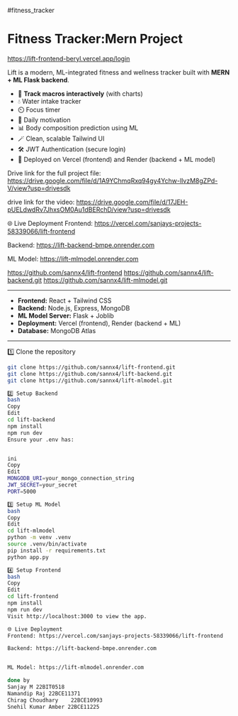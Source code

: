 #fitness_tracker

# Fitness Tracker:Mern Project 
https://lift-frontend-beryl.vercel.app/login

Lift is a modern, ML-integrated fitness and wellness tracker built with **MERN + ML Flask backend**.

- 🌿 **Track macros interactively** (with charts)
- 💧 Water intake tracker
- ⏲️ Focus timer
- 🌟 Daily motivation
- 📊 Body composition prediction using ML
- 🪄 Clean, scalable Tailwind UI
- 🛠️ JWT Authentication (secure login)
- 🚀 Deployed on Vercel (frontend) and Render (backend + ML model)



Drive link for the full project file:
https://drive.google.com/file/d/1A9YChmqRxq94gy4Ychw-lIvzM8gZPd-V/view?usp=drivesdk

drive link for the video:
https://drive.google.com/file/d/17JEH-pUELdwdRv7JhxsOM0Au1dBERchD/view?usp=drivesdk

🌐 Live Deployment
Frontend: https://vercel.com/sanjays-projects-58339066/lift-frontend

Backend: https://lift-backend-bmpe.onrender.com


ML Model: https://lift-mlmodel.onrender.com

https://github.com/sannx4/lift-frontend
https://github.com/sannx4/lift-backend.git
https://github.com/sannx4/lift-mlmodel.git

---


- **Frontend:** React + Tailwind CSS
- **Backend:** Node.js, Express, MongoDB
- **ML Model Server:** Flask + Joblib
- **Deployment:** Vercel (frontend), Render (backend + ML)
- **Database:** MongoDB Atlas

---
1️⃣ Clone the repository

```bash
git clone https://github.com/sannx4/lift-frontend.git
git clone https://github.com/sannx4/lift-backend.git
git clone https://github.com/sannx4/lift-mlmodel.git

2️⃣ Setup Backend
bash
Copy
Edit
cd lift-backend
npm install
npm run dev
Ensure your .env has:


ini
Copy
Edit
MONGODB_URI=your_mongo_connection_string
JWT_SECRET=your_secret
PORT=5000

3️⃣ Setup ML Model
bash
Copy
Edit
cd lift-mlmodel
python -m venv .venv
source .venv/bin/activate
pip install -r requirements.txt
python app.py

4️⃣ Setup Frontend
bash
Copy
Edit
cd lift-frontend
npm install
npm run dev
Visit http://localhost:3000 to view the app.

🌐 Live Deployment
Frontend: https://vercel.com/sanjays-projects-58339066/lift-frontend

Backend: https://lift-backend-bmpe.onrender.com


ML Model: https://lift-mlmodel.onrender.com

done by
Sanjay M 22BIT0518
Namandip Raj 22BCE11371
Chirag Choudhary	22BCE10993
Snehil Kumar Amber 22BCE11225
